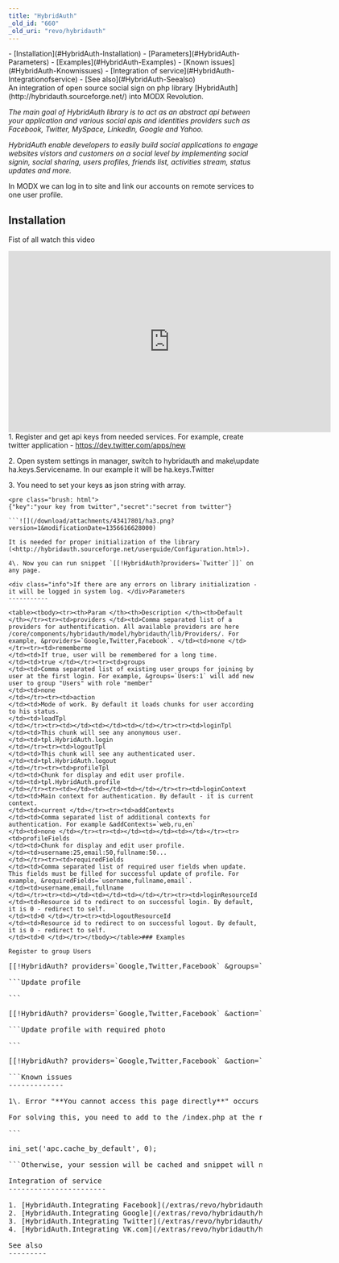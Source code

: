 ```yaml
---
title: "HybridAuth"
_old_id: "660"
_old_uri: "revo/hybridauth"
---
```


<div>- [Installation](#HybridAuth-Installation)
- [Parameters](#HybridAuth-Parameters)
  - [Examples](#HybridAuth-Examples)
- [Known issues](#HybridAuth-Knownissues)
- [Integration of service](#HybridAuth-Integrationofservice)
- [See also](#HybridAuth-Seealso)

</div>An integration of open source social sign on php library [HybridAuth](http://hybridauth.sourceforge.net/) into MODX Revolution.

_The main goal of HybridAuth library is to act as an abstract api between your application and various social apis and identities providers such as Facebook, Twitter, MySpace, LinkedIn, Google and Yahoo._

_HybridAuth enable developers to easily build social applications to engage websites vistors and customers on a social level by implementing social signin, social sharing, users profiles, friends list, activities stream, status updates and more._

In MODX we can log in to site and link our accounts on remote services to one user profile.

Installation 
-------------

Fist of all watch this video

<object height="360" width="640"><param name="movie" value="http://www.youtube.com/v/ron_VTaQeWE&hl=en&fs=1"></param><param name="allowFullScreen" value="true"></param><param name="allowscriptaccess" value="always"></param><embed allowfullscreen="true" allowscriptaccess="always" flashvars="$flashVars" height="360" src="http://www.youtube.com/v/ron_VTaQeWE&hl=en&fs=1" type="application/x-shockwave-flash" width="640"></embed></object>1\. Register and get api keys from needed services. For example, create twitter application - <https://dev.twitter.com/apps/new>

2\. Open system settings in manager, switch to hybridauth and make\\update ha.keys.Servicename. In our example it will be ha.keys.Twitter

3\. You need to set your keys as json string with array.

```
<pre class="brush: html">
{"key":"your key from twitter","secret":"secret from twitter"}

```![](/download/attachments/43417801/ha3.png?version=1&modificationDate=1356616628000)

It is needed for proper initialization of the library (<http://hybridauth.sourceforge.net/userguide/Configuration.html>).

4\. Now you can run snippet `[[!HybridAuth?providers=`Twitter`]]` on any page.

<div class="info">If there are any errors on library initialization - it will be logged in system log. </div>Parameters 
-----------

<table><tbody><tr><th>Param </th><th>Description </th><th>Default </th></tr><tr><td>providers </td><td>Comma separated list of a providers for authentification. All available providers are here /core/components/hybridauth/model/hybridauth/lib/Providers/. For example, &providers=`Google,Twitter,Facebook`. </td><td>none </td></tr><tr><td>rememberme   
</td><td>If true, user will be remembered for a long time.   
</td><td>true </td></tr><tr><td>groups   
</td><td>Comma separated list of existing user groups for joining by user at the first login. For example, &groups=`Users:1` will add new user to group "Users" with role "member"   
</td><td>none   
</td></tr><tr><td>action   
</td><td>Mode of work. By default it loads chunks for user according to his status.   
</td><td>loadTpl   
</td></tr><tr><td></td><td></td><td></td></tr><tr><td>loginTpl   
</td><td>This chunk will see any anonymous user.   
</td><td>tpl.HybridAuth.login   
</td></tr><tr><td>logoutTpl   
</td><td>This chunk will see any authenticated user.   
</td><td>tpl.HybridAuth.logout   
</td></tr><tr><td>profileTpl   
</td><td>Chunk for display and edit user profile.   
</td><td>tpl.HybridAuth.profile   
</td></tr><tr><td></td><td></td><td></td></tr><tr><td>loginContext   
</td><td>Main context for authentication. By default - it is current context.   
</td><td>current </td></tr><tr><td>addContexts   
</td><td>Comma separated list of additional contexts for authentication. For example &addContexts=`web,ru,en`   
</td><td>none </td></tr><tr><td></td><td></td><td></td></tr><tr><td>profileFields   
</td><td>Chunk for display and edit user profile.   
</td><td>username:25,email:50,fullname:50...   
</td></tr><tr><td>requiredFields   
</td><td>Comma separated list of required user fields when update. This fields must be filled for successful update of profile. For example, &requiredFields=`username,fullname,email`.   
</td><td>username,email,fullname   
</td></tr><tr><td></td><td></td><td></td></tr><tr><td>loginResourceId   
</td><td>Resource id to redirect to on successful login. By default, it is 0 - redirect to self.   
</td><td>0 </td></tr><tr><td>logoutResourceId   
</td><td>Resource id to redirect to on successful logout. By default, it is 0 - redirect to self.   
</td><td>0 </td></tr></tbody></table>### Examples 

Register to group Users

```
<pre class="brush: html">
[[!HybridAuth? providers=`Google,Twitter,Facebook` &groups=`Users`]]

```Update profile

```
<pre class="brush: html">
[[!HybridAuth? providers=`Google,Twitter,Facebook` &action=`UpdateProfile`]]

```Update profile with required photo

```
<pre class="brush: html">
[[!HybridAuth? providers=`Google,Twitter,Facebook` &action=`UpdateProfile` &requiredFields=`username,email,photo` &profileFields=`username,fullname,email,photo`]]

```Known issues 
-------------

1\. Error "**You cannot access this page directly**" occurs when user session is cached by opcode-cacher, such as **php-apc**. For example, at [MODXCloud](http://modxcloud.com) this error always occurs.

For solving this, you need to add to the /index.php at the root of site this line for disabling apc caching:

```
<pre class="brush: php">
ini_set('apc.cache_by_default', 0);

```Otherwise, your session will be cached and snippet will not working properly.

Integration of service 
-----------------------

1. [HybridAuth.Integrating Facebook](/extras/revo/hybridauth/hybridauth.integrating-facebook)
2. [HybridAuth.Integrating Google](/extras/revo/hybridauth/hybridauth.integrating-google)
3. [HybridAuth.Integrating Twitter](/extras/revo/hybridauth/hybridauth.integrating-twitter)
4. [HybridAuth.Integrating VK.com](/extras/revo/hybridauth/hybridauth.integrating-vk.com)

See also 
---------